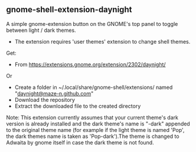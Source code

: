 ## gnome-shell-extension-daynight

A simple gnome-extension button on the GNOME's top panel to toggle between light / dark themes.
 - The extension requires 'user themes' extension to change shell themes.

Get:
 - From https://extensions.gnome.org/extension/2302/daynight/

 Or
 
 - Create a folder in ~/.local/share/gnome-shell/extensions/ named "daynight@maze-n.github.com"
 - Download the repository
 - Extract the downloaded file to the created directory

Note: This extension currently assumes that your current theme's dark version is already installed and the dark theme's name is "-dark" appended to the original theme name (for example if the light theme is named 'Pop', the dark themes name is taken as 'Pop-dark').The theme is changed to Adwaita by gnome itself in case the dark theme is not found.